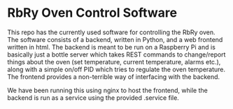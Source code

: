 # RbRy Oven Control Software

This repo has the currently used software for controlling the RbRy oven.
The software consists of a backend, written in Python, and a web frontend written in html.
The backend is meant to be run on a Raspberry Pi and is basically just a bottle server which takes REST commands to change/report things about the oven (set temperature, current temperature, alarms etc.), along with a simple on/off PID which tries to regulate the oven temperature.
The frontend provides a non-terrible way of interfacing with the backend.

We have been running this using nginx to host the frontend, while the backend is run as a service using the provided .service file.